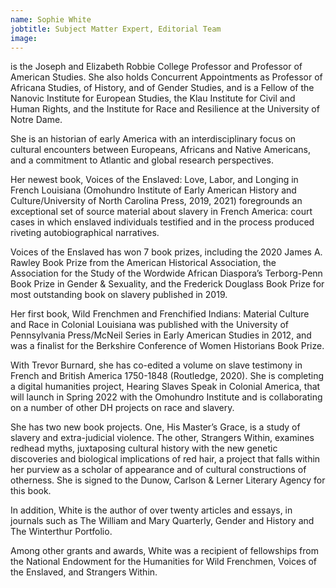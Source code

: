 ```yaml
---
name: Sophie White
jobtitle: Subject Matter Expert, Editorial Team
image:
---
```

is the Joseph and Elizabeth Robbie College Professor and Professor of American Studies. She also holds Concurrent Appointments as Professor of Africana Studies, of History, and of Gender Studies, and is a Fellow of the Nanovic Institute for European Studies, the Klau Institute for Civil and Human Rights, and the Institute for Race and Resilience at the University of Notre Dame.  

She is an historian of early America with an interdisciplinary focus on cultural encounters between Europeans, Africans and Native Americans, and a commitment to Atlantic and global research perspectives.  

Her newest book, Voices of the Enslaved: Love, Labor, and Longing in French Louisiana (Omohundro Institute of Early American History and Culture/University of North Carolina Press, 2019, 2021) foregrounds an exceptional set of source material about slavery in French America: court cases in which enslaved individuals testified and in the process produced riveting autobiographical narratives.  

Voices of the Enslaved has won 7 book prizes, including the 2020 James A. Rawley Book Prize from the American Historical Association, the Association for the Study of the Wordwide African Diaspora’s Terborg-Penn Book Prize in Gender & Sexuality, and the Frederick Douglass Book Prize for most outstanding book on slavery published in 2019.  

Her first book, Wild Frenchmen and Frenchified Indians: Material Culture and Race in Colonial Louisiana was published with the University of Pennsylvania Press/McNeil Series in Early American Studies in 2012, and was a finalist for the Berkshire Conference of Women Historians Book Prize.

With Trevor Burnard, she has co-edited a volume on slave testimony in French and British America 1750-1848 (Routledge, 2020). She is completing a digital humanities project, Hearing Slaves Speak in Colonial America, that will launch in Spring 2022 with the Omohundro Institute and is collaborating on a number of other DH projects on race and slavery.  

She has two new book projects. One, His Master’s Grace, is a study of slavery and extra-judicial violence. The other, Strangers Within, examines redhead myths, juxtaposing cultural history with the new genetic discoveries and biological implications of red hair, a project that falls within her purview as a scholar of appearance and of cultural constructions of otherness. She is signed to the Dunow, Carlson & Lerner Literary Agency for this book.  

In addition, White is the author of over twenty articles and essays, in journals such as The William and Mary Quarterly, Gender and History and The Winterthur Portfolio.  

Among other grants and awards, White was a recipient of fellowships from the National Endowment for the Humanities for Wild Frenchmen, Voices of the Enslaved, and Strangers Within.